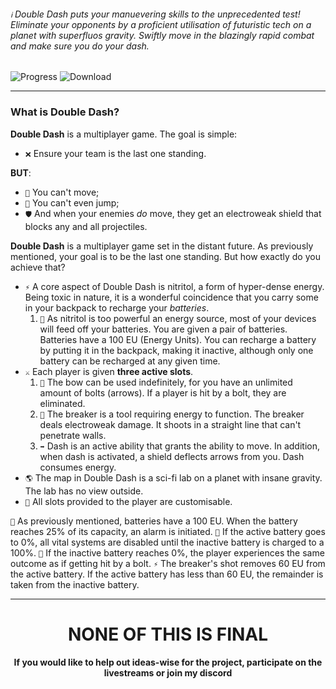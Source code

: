 ###### `ℹ️` Double Dash puts your manuevering skills to the unprecedented test! Eliminate your opponents by a proficient utilisation of futuristic tech on a planet with superfluos gravity. Swiftly move in the blazingly rapid combat and make sure you do your dash.
![Progress](https://img.shields.io/badge/Progress%3A-30⁒-gray?style=for-the-badge&logo=hackthebox)
![Download](https://img.shields.io/badge/Download%3A-unavailable-red?style=for-the-badge&logo=dropbox)

---

### What is Double Dash?
**Double Dash** is a multiplayer game. The goal is simple:
- `❌` Ensure your team is the last one standing.

**BUT**:
- `🥾` You can't move;
- `🦿` You can't even jump;
- `🛡️` And when your enemies *do* move, they get an electroweak shield that blocks any and all projectiles.

**Double Dash** is a multiplayer game set in the distant future. As previously mentioned, your goal is to be the last one standing. But how exactly do you achieve that?
- `⚡` A core aspect of Double Dash is nitritol, a form of hyper-dense energy. Being toxic in nature, it is a wonderful coincidence that you carry some in your backpack to recharge your *batteries*.
  1. `🔋` As nitritol is too powerful an energy source, most of your devices will feed off your batteries. You are given a pair of batteries. Batteries have a 100 EU (Energy Units). You can recharge a battery by putting it in the backpack, making it inactive, although only one battery can be recharged at any given time.
- `⚔️` Each player is given **three active slots**.
  1. `🏹` The bow can be used indefinitely, for you have an unlimited amount of bolts (arrows). If a player is hit by a bolt, they are eliminated.
  2. `🔫` The breaker is a tool requiring energy to function. The breaker deals electroweak damage. It shoots in a straight line that can't penetrate walls.
  3. `➡️` Dash is an active ability that grants the ability to move. In addition, when dash is activated, a shield deflects arrows from you. Dash consumes energy.
- `🌎` The map in Double Dash is a sci-fi lab on a planet with insane gravity. The lab has no view outside.
- `🧶` All slots provided to the player are customisable.

`🚨` As previously mentioned, batteries have a 100 EU. When the battery reaches 25% of its capacity, an alarm is initiated.
`🔋` If the active battery goes to 0%, all vital systems are disabled until the inactive battery is charged to a 100%.
`🪫` If the inactive battery reaches 0%, the player experiences the same outcome as if getting hit by a bolt.
`⚡` The breaker's shot removes 60 EU from the active battery. If the active battery has less than 60 EU, the remainder is taken from the inactive battery.

---

<h1 align="center"> NONE OF THIS IS FINAL </h1>
<h4 align="center"> If you would like to help out ideas-wise for the project, participate on the livestreams or join my discord </h4>
